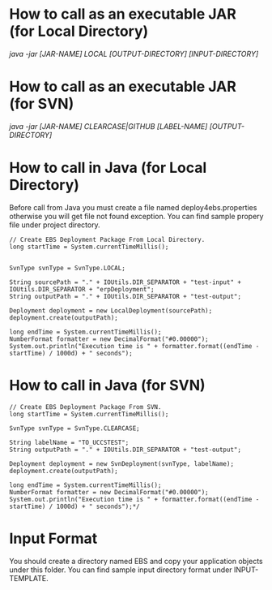 # How to call as an executable JAR (for Local Directory)
_java -jar [JAR-NAME] LOCAL [OUTPUT-DIRECTORY] [INPUT-DIRECTORY]_


# How to call as an executable JAR (for SVN)
_java -jar [JAR-NAME] CLEARCASE|GITHUB [LABEL-NAME] [OUTPUT-DIRECTORY]_

# How to call in Java (for Local Directory)

Before call from Java you must create a file named deploy4ebs.properties otherwise you will get file not found exception. You can find sample propery file under project directory.

    // Create EBS Deployment Package From Local Directory.
    long startTime = System.currentTimeMillis();
        
        
    SvnType svnType = SvnType.LOCAL;
        
    String sourcePath = "." + IOUtils.DIR_SEPARATOR + "test-input" + IOUtils.DIR_SEPARATOR + "erpDeployment";
    String outputPath = "." + IOUtils.DIR_SEPARATOR + "test-output";

    Deployment deployment = new LocalDeployment(sourcePath);
    deployment.create(outputPath);
        
    long endTime = System.currentTimeMillis();
    NumberFormat formatter = new DecimalFormat("#0.00000");
    System.out.println("Execution time is " + formatter.format((endTime - startTime) / 1000d) + " seconds");
    
# How to call in Java (for SVN)

    // Create EBS Deployment Package From SVN.
    long startTime = System.currentTimeMillis();
        
    SvnType svnType = SvnType.CLEARCASE;
        
    String labelName = "TO_UCCSTEST";
    String outputPath = "." + IOUtils.DIR_SEPARATOR + "test-output";

    Deployment deployment = new SvnDeployment(svnType, labelName);
    deployment.create(outputPath);

    long endTime = System.currentTimeMillis();
    NumberFormat formatter = new DecimalFormat("#0.00000");
    System.out.println("Execution time is " + formatter.format((endTime - startTime) / 1000d) + " seconds");*/
    
# Input Format
  You should create a directory named EBS and copy your application objects under this folder. You can find sample input directory format under INPUT-TEMPLATE.
